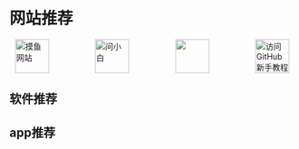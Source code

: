 # 网站推荐

<div style="display: flex; justify-content: space-between; align-items: center;">
  <a href="https://www.wenxiaobai.com/" target="_blank" style="display: inline-block; width: 60px; height: 60px; margin: 0 10px; position: relative;">
    <img src="https://hellogithub.com/favicon/apple-icon-57x57.png" alt="摸鱼网站" style="width: 100%; height: 100%; object-fit: contain; transition: transform 0.3s ease;" onmouseover="this.style.transform='scale(1.1)'" onmouseout="this.style.transform='scale(1)'">
  </a>
  <a href="https://poki.com/zh" target="_blank" style="display: inline-block; width: 60px; height: 60px; margin: 0 10px; position: relative;">
    <img src="https://hellogithub.com/favicon/apple-icon-57x57.png" alt="问小白" style="width: 100%; height: 100%; object-fit: contain; transition: transform 0.3s ease;" onmouseover="this.style.transform='scale(1.1)'" onmouseout="this.style.transform='scale(1)'">
  </a>
  <a href="https://haowallpaper.com/homeView" target="_blank" style="display: inline-block; width: 60px; height: 60px; margin: 0 10px; position: relative;">
    <img src="https://hellogithub.com/favicon/apple-icon-57x57.png" alt="" style="width: 100%; height: 100%; object-fit: contain; transition: transform 0.3s ease;" onmouseover="this.style.transform='scale(1.1)'" onmouseout="this.style.transform='scale(1)'">
  </a>
  <a href="https://hellogithub.com/" target="_blank" style="display: inline-block; width: 60px; height: 60px; margin: 0 10px; position: relative;">
    <img src="https://hellogithub.com/favicon/apple-icon-57x57.png" alt="访问GitHub新手教程" style="width: 100%; height: 100%; object-fit: contain; transition: transform 0.3s ease;" onmouseover="this.style.transform='scale(1.1)'" onmouseout="this.style.transform='scale(1)'">
  </a>
</div>


## 软件推荐





## app推荐
